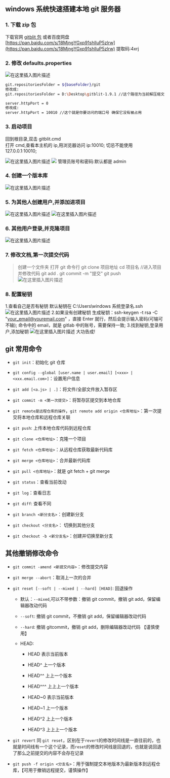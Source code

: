 ## windows 系统快速搭建本地 git 服务器

### 1. 下载 zip 包

下载官网 [gitblit 包](http://gitblit.github.io/gitblit/) 或者百度网盘[https://pan.baidu.com/s/18MjngYGxp91shlluP5zlrw](https://pan.baidu.com/s/18MjngYGxp91shlluP5zlrw) 提取码:4xrj

### 2. 修改 defaults.properties

![在这里插入图片描述](https://img-blog.csdnimg.cn/20210508204132517.png?x-oss-process=image/watermark,type_ZmFuZ3poZW5naGVpdGk,shadow_10,text_aHR0cHM6Ly9ibG9nLmNzZG4ubmV0L3dlaXhpbl80Njc1OTM5Mw==,size_16,color_FFFFFF,t_70)

```sh
git.repositoriesFolder = ${baseFolder}/git
修改成:
git.repositoriesFolder = D:\Desktop\gitblit-1.9.1 //这个路径为当前解压缩文件的地址

server.httpPort = 0
修改成:
server.httpPort = 10010 //这个就是你要访问的端口号 确保它没有被占用
```

### 3. 启动项目

回到根目录,双击 gitblit.cmd <br />
打开 cmd,查看本主机的 ip,用浏览器访问 ip:10010; 切忌不能使用 127.0.0.1:10010;

![在这里插入图片描述](https://img-blog.csdnimg.cn/20210508205645660.png?x-oss-process=image/watermark,type_ZmFuZ3poZW5naGVpdGk,shadow_10,text_aHR0cHM6Ly9ibG9nLmNzZG4ubmV0L3dlaXhpbl80Njc1OTM5Mw==,size_16,color_FFFFFF,t_70)
![](https://img-blog.csdnimg.cn/20210508210013816.png?x-oss-process=image/watermark,type_ZmFuZ3poZW5naGVpdGk,shadow_10,text_aHR0cHM6Ly9ibG9nLmNzZG4ubmV0L3dlaXhpbl80Njc1OTM5Mw==,size_16,color_FFFFFF,t_70)
管理员账号和密码:默认都是 admin

### 4. 创建一个版本库

![在这里插入图片描述](https://img-blog.csdnimg.cn/20210508213255583.png?x-oss-process=image/watermark,type_ZmFuZ3poZW5naGVpdGk,shadow_10,text_aHR0cHM6Ly9ibG9nLmNzZG4ubmV0L3dlaXhpbl80Njc1OTM5Mw==,size_16,color_FFFFFF,t_70)

### 5. 为其他人创建用户,并添加进项目

![在这里插入图片描述](https://img-blog.csdnimg.cn/2021050821355359.png?x-oss-process=image/watermark,type_ZmFuZ3poZW5naGVpdGk,shadow_10,text_aHR0cHM6Ly9ibG9nLmNzZG4ubmV0L3dlaXhpbl80Njc1OTM5Mw==,size_16,color_FFFFFF,t_70)
![在这里插入图片描述](https://img-blog.csdnimg.cn/20210508213732962.png?x-oss-process=image/watermark,type_ZmFuZ3poZW5naGVpdGk,shadow_10,text_aHR0cHM6Ly9ibG9nLmNzZG4ubmV0L3dlaXhpbl80Njc1OTM5Mw==,size_16,color_FFFFFF,t_70)

### 6. 其他用户登录,并克隆项目

![在这里插入图片描述](https://img-blog.csdnimg.cn/20210508214000833.png?x-oss-process=image/watermark,type_ZmFuZ3poZW5naGVpdGk,shadow_10,text_aHR0cHM6Ly9ibG9nLmNzZG4ubmV0L3dlaXhpbl80Njc1OTM5Mw==,size_16,color_FFFFFF,t_70)

### 7. 修改文档,第一次提交代码

> 创建一个文件夹 打开 git 命令行
> git clone 项目地址
> cd 项目名 //进入项目 并修改代码
> git add .
> git commit -m "提交"
> git push
> ![在这里插入图片描述](https://img-blog.csdnimg.cn/2021050822191769.png?x-oss-process=image/watermark,type_ZmFuZ3poZW5naGVpdGk,shadow_10,text_aHR0cHM6Ly9ibG9nLmNzZG4ubmV0L3dlaXhpbl80Njc1OTM5Mw==,size_16,color_FFFFFF,t_70)

### 8. 配置秘钥

1.查看自己是否有秘钥
默认秘钥在 C:\Users\windows 系统登录名\.ssh
![在这里插入图片描述](https://img-blog.csdnimg.cn/20210508223122752.png?x-oss-process=image/watermark,type_ZmFuZ3poZW5naGVpdGk,shadow_10,text_aHR0cHM6Ly9ibG9nLmNzZG4ubmV0L3dlaXhpbl80Njc1OTM5Mw==,size_16,color_FFFFFF,t_70) 2.如果没有创建秘钥
生成秘钥：ssh-keygen -t rsa -C "your_email@youremail.com" ，直接 Enter 就行，然后会提示输入密码(可输可不输);
命令中的 email，就是 gitlab 中的账号，需要保持一致; 3.找到秘钥,登录用户,添加秘钥
![在这里插入图片描述](https://img-blog.csdnimg.cn/20210508223534697.png?x-oss-process=image/watermark,type_ZmFuZ3poZW5naGVpdGk,shadow_10,text_aHR0cHM6Ly9ibG9nLmNzZG4ubmV0L3dlaXhpbl80Njc1OTM5Mw==,size_16,color_FFFFFF,t_70)
大功告成!

## git 常用命令

- `git init`：初始化 git 仓库

- `git config --global [user.name | user.email] [<xxx> | <xxx.email.com>]`：设置用户信息

- `git add [<a.js> | .]`：将文件/全部文件放入暂存区

- `git commit -m <第一次提交>`：将暂存区提交到本地仓库

- `git remote是远程仓库的操作`，`git remote add origin <仓库地址>`：第一次提交将本地仓库和远程仓库关联

- `git push`: 上传本地仓库代码到远程仓库

- `git clone <仓库地址>`：克隆一个项目

- `git fetch <仓库地址>`：从远程仓库获取最新代码库

- `git merge <仓库地址>`：合并最新代码库

- `git pull <仓库地址>`：就是 git fetch + git merge

- `git status`：查看当前改动

- `git log`：查看日志

- `git diff`: 查看不同

- `git branch <新分支名>`：创建新分支

- `git checkout <分支名>`： 切换到其他分支

- `git checkout -b <新分支名>`：创建并切换至新分支

## 其他撤销修改命令

- `git commit -amend <新提交内容>`：修改提交内容
- `git merge --abort`：取消上一次的合并
- `git reset [--soft | --mixed | --hard] [HEAD]`: 回退操作

  - 默认：`--mixed`,可以不带参数：撤销 git commit，撤销 git add，保留编辑器改动代码
  - `--soft`: 撤销 git commit，不撤销 git add，保留编辑器改动代码
  - `--hard`: 撤销 gitcommit，撤销 git add，删除编辑器改动代码 【谨慎使用】
  - HEAD:

    - HEAD 表示当前版本

    - HEAD^ 上一个版本

    - HEAD^^ 上上一个版本

    - HEAD^^^ 上上上一个版本

    - HEAD~0 表示当前版本

    - HEAD~1 上一个版本

    - HEAD^2 上上一个版本

    - HEAD^3 上上上一个版本

- `git revert` 同 `git reset`，区别在于`revert`的修改时间线是一直往前的，也就是时间线有一个这个记录，而`reset`的修改时间线是回退的，也就是说回退了那么之前提交的内容不会存在记录

- `git push -f origin <分支名>`：用于强制提交本地版本为最新版本到远程仓库，【可用于撤销远程提交，谨慎操作】